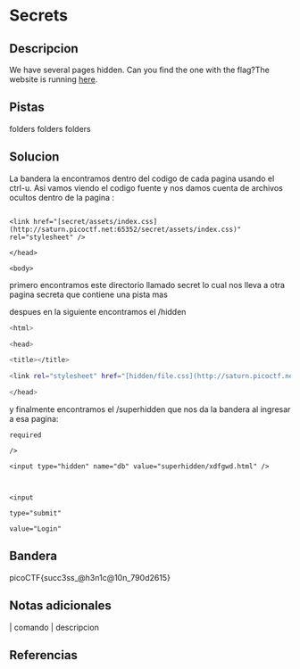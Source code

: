 
# Secrets

## Descripcion
We have several pages hidden. Can you find the one with the flag?The website is running [here](http://saturn.picoctf.net:65352/).
## Pistas
folders folders folders
## Solucion
La bandera la encontramos dentro del codigo de cada pagina usando el ctrl-u. Asi vamos viendo el codigo fuente y nos damos cuenta de archivos ocultos dentro de la pagina :

```bash()<!-- css -->

<link href="[secret/assets/index.css](http://saturn.picoctf.net:65352/secret/assets/index.css)" rel="stylesheet" />

</head>

<body>
```
primero encontramos este directorio llamado secret lo cual nos lleva a otra pagina secreta que contiene una pista mas

despues en la siguiente encontramos el /hidden
```bash
<html>

<head>

<title></title>

<link rel="stylesheet" href="[hidden/file.css](http://saturn.picoctf.net:65352/secret/hidden/file.css)" />

</head>
```

y finalmente encontramos el /superhidden que nos da la bandera al ingresar a esa pagina: 
```bash()
required

/>

<input type="hidden" name="db" value="superhidden/xdfgwd.html" />

  

<input

type="submit"

value="Login"
```

## Bandera

picoCTF{succ3ss_@h3n1c@10n_790d2615}

## Notas adicionales

| comando | descripcion

## Referencias
